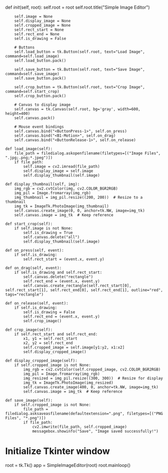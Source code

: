  def _init_(self, root):
        self.root = root
        self.root.title("Simple Image Editor")
        
        self.image = None
        self.display_image = None
        self.cropped_image = None
        self.rect_start = None
        self.rect_end = None
        self.is_drawing = False

        # Buttons
        self.load_button = tk.Button(self.root, text="Load Image", command=self.load_image)
        self.load_button.pack()

        self.save_button = tk.Button(self.root, text="Save Image", command=self.save_image)
        self.save_button.pack()

        self.crop_button = tk.Button(self.root, text="Crop Image", command=self.start_crop)
        self.crop_button.pack()

        # Canvas to display image
        self.canvas = tk.Canvas(self.root, bg='gray', width=600, height=400)
        self.canvas.pack()

        # Mouse event bindings
        self.canvas.bind("<ButtonPress-1>", self.on_press)
        self.canvas.bind("<B1-Motion>", self.on_drag)
        self.canvas.bind("<ButtonRelease-1>", self.on_release)

    def load_image(self):
        file_path = filedialog.askopenfilename(filetypes=[("Image Files", ".jpg;.png;*.jpeg")])
        if file_path:
            self.image = cv2.imread(file_path)
            self.display_image = self.image
            self.display_thumbnail(self.image)

    def display_thumbnail(self, img):
        img_rgb = cv2.cvtColor(img, cv2.COLOR_BGR2RGB)
        img_pil = Image.fromarray(img_rgb)
        img_thumbnail = img_pil.resize((200, 200))  # Resize to a thumbnail
        img_tk = ImageTk.PhotoImage(img_thumbnail)
        self.canvas.create_image(0, 0, anchor=tk.NW, image=img_tk)
        self.canvas.image = img_tk  # Keep reference

    def start_crop(self):
        if self.image is not None:
            self.is_drawing = True
            self.canvas.delete("all")
            self.display_thumbnail(self.image)

    def on_press(self, event):
        if self.is_drawing:
            self.rect_start = (event.x, event.y)

    def on_drag(self, event):
        if self.is_drawing and self.rect_start:
            self.canvas.delete("rectangle")
            self.rect_end = (event.x, event.y)
            self.canvas.create_rectangle(self.rect_start[0], self.rect_start[1], self.rect_end[0], self.rect_end[1], outline="red", tags="rectangle")

    def on_release(self, event):
        if self.is_drawing:
            self.is_drawing = False
            self.rect_end = (event.x, event.y)
            self.crop_image()

    def crop_image(self):
        if self.rect_start and self.rect_end:
            x1, y1 = self.rect_start
            x2, y2 = self.rect_end
            self.cropped_image = self.image[y1:y2, x1:x2]
            self.display_cropped_image()

    def display_cropped_image(self):
        if self.cropped_image is not None:
            img_rgb = cv2.cvtColor(self.cropped_image, cv2.COLOR_BGR2RGB)
            img_pil = Image.fromarray(img_rgb)
            img_resized = img_pil.resize((300, 300))  # Resize for display
            img_tk = ImageTk.PhotoImage(img_resized)
            self.canvas.create_image(400, 0, anchor=tk.NW, image=img_tk)
            self.canvas.image = img_tk  # Keep reference

    def save_image(self):
        if self.cropped_image is not None:
            file_path = filedialog.asksaveasfilename(defaultextension=".png", filetypes=[("PNG Files", "*.png")])
            if file_path:
                cv2.imwrite(file_path, self.cropped_image)
                messagebox.showinfo("Save", "Image saved successfully!")

# Initialize Tkinter window
root = tk.Tk()
app = SimpleImageEditor(root)
root.mainloop()
